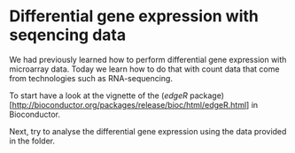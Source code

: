 Differential gene expression with seqencing data
===

We had previously learned how to perform differential gene expression with microarray data. Today we learn how to do that with count data that come from technologies such as RNA-sequencing.

To start have a look at the vignette of the (_edgeR_ package)[http://bioconductor.org/packages/release/bioc/html/edgeR.html] in Bioconductor.

Next, try to analyse the differential gene expression using the data provided in the folder.
